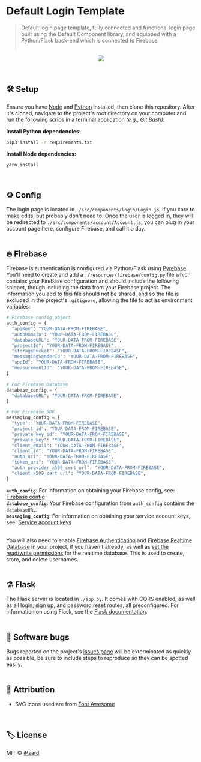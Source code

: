 # Default Login Template

> Default login page template, fully connected and functional login page built using the Default Component library, and equipped with a Python/Flask back-end which is connected to Firebase.
> <br><br>

<p align="center">
  <img src="https://user-images.githubusercontent.com/8584126/98965038-69106380-24be-11eb-9d09-c26cc1e29d7f.gif" />
</p>
<br>

## 🛠️ Setup
Ensure you have [Node](https://nodejs.org/en/download/) and [Python](https://www.python.org/downloads/) installed, then clone this repository. After it's cloned, navigate to the project's root directory on your computer and
run the following scrips in a terminal application *(e.g., Git Bash)*:

**Install Python dependencies:**
```bash
pip3 install -r requirements.txt
```

**Install Node dependencies:**
```bash
yarn install
```
<br>

## ⚙️ Config
The login page is located in `./src/components/login/Login.js`, if you care to make edits, but probably don't need to. Once the user is logged in, they will be redirected to `./src/components/account/Account.js`, you can plug in your account page here, configure Firebase, and call it a day.
<br><br>

## 🔥 Firebase
Firebase is authentication is configured via Python/Flask using [Pyrebase](https://github.com/thisbejim/Pyrebase). You'll need to create and add a `./resources/firebase/config.py` file which contains your Firebase configuration and should include the following snippet, though including the data from your Firebase project. The information you add to this file should not be shared, and so the file is excluded in the project's `.gitignore`, allowing the file to act as environment variables:

```python
# Firebase config object
auth_config = {
  "apiKey": "YOUR-DATA-FROM-FIREBASE",
  "authDomain": "YOUR-DATA-FROM-FIREBASE",
  "databaseURL": "YOUR-DATA-FROM-FIREBASE",
  "projectId": "YOUR-DATA-FROM-FIREBASE",
  "storageBucket": "YOUR-DATA-FROM-FIREBASE",
  "messagingSenderId": "YOUR-DATA-FROM-FIREBASE",
  "appId": "YOUR-DATA-FROM-FIREBASE",
  "measurementId": "YOUR-DATA-FROM-FIREBASE",
}

# For Firebase Database
database_config = {
  "databaseURL": "YOUR-DATA-FROM-FIREBASE",
}

# For Firebase SDK
messaging_config = {
  "type": "YOUR-DATA-FROM-FIREBASE",
  "project_id": "YOUR-DATA-FROM-FIREBASE",
  "private_key_id": "YOUR-DATA-FROM-FIREBASE",
  "private_key": "YOUR-DATA-FROM-FIREBASE",
  "client_email": "YOUR-DATA-FROM-FIREBASE",
  "client_id": "YOUR-DATA-FROM-FIREBASE",
  "auth_uri": "YOUR-DATA-FROM-FIREBASE",
  "token_uri": "YOUR-DATA-FROM-FIREBASE",
  "auth_provider_x509_cert_url": "YOUR-DATA-FROM-FIREBASE",
  "client_x509_cert_url": "YOUR-DATA-FROM-FIREBASE",
}
```
<b>`auth_config`</b>: For information on obtaining your Firebase config, see: [Firebase config](https://support.google.com/firebase/answer/7015592)<br>
<b>`database_config`</b>: Your Firebase configuration from `auth_config` contains the `databaseURL`.<br>
<b>`messaging_config`</b>: For information on obtaining your service account keys, see: [Service account keys](https://cloud.google.com/iam/docs/creating-managing-service-account-keys)<br><br>

You will also need to enable [Firebase Authentication](https://firebase.google.com/docs/auth) and [Firebase Realtime Database](https://firebase.google.com/docs/database) in your project, if you haven't already, as well as [set the read/write permissions](https://firebase.google.com/docs/database/security/get-started#access_your_rules) for the realtime database. This is used to create, store, and delete usernames. 
<br><br>


## ⚗️ Flask
The Flask server is located in `./app.py`. It comes with CORS enabled, as well as all login, sign up, and password reset routes, all preconfigured. For information on using Flask, see the [Flask documentation](https://flask.palletsprojects.com/).
<br><br>

## 🦟 Software bugs
Bugs reported on the project's [issues page](https://github.com/iPzard/mkvtoolnix-batch-tool/issues) will be exterminated as quickly as possible, be sure to include steps to reproduce so they can be spotted easily.
<br><br>

## 🙏 Attribution
- SVG icons used are from [Font Awesome](https://fontawesome.com)
<br>

## 🏷️ License
MIT © [iPzard](https://github.com/default-services/login-template/blob/main/LICENSE)
